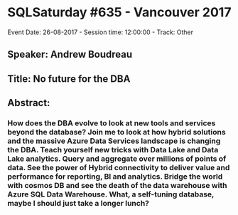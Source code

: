 # SQLSaturday #635 - Vancouver 2017
Event Date: 26-08-2017 - Session time: 12:00:00 - Track: Other
## Speaker: Andrew Boudreau
## Title: No future for the DBA
## Abstract:
### How does the DBA evolve to look at new tools and services beyond the database? Join me to look at how hybrid solutions and the massive Azure Data Services landscape is changing the DBA.  Teach yourself new tricks with Data Lake and Data Lake analytics.  Query and aggregate over millions of points of data.  See the power of Hybrid connectivity to deliver value and performance for reporting, BI and analytics.  Bridge the world with cosmos DB and see the death of the data warehouse with Azure SQL Data Warehouse. What, a self-tuning database, maybe I should just take a longer lunch?
